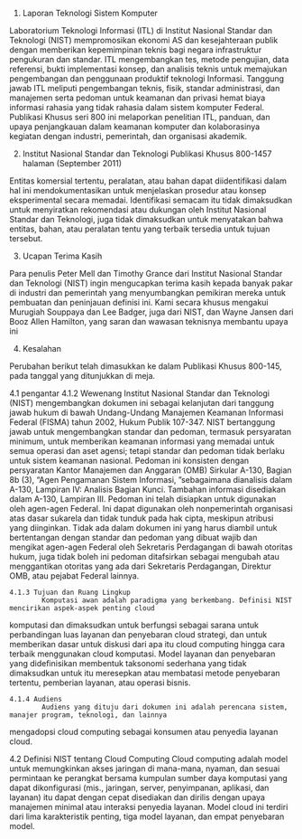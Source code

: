 1. Laporan Teknologi Sistem Komputer

Laboratorium Teknologi Informasi (ITL) di Institut Nasional Standar dan Teknologi
(NIST) mempromosikan ekonomi AS dan kesejahteraan publik dengan memberikan kepemimpinan teknis bagi negara
infrastruktur pengukuran dan standar. ITL mengembangkan tes, metode pengujian, data referensi, bukti
implementasi konsep, dan analisis teknis untuk memajukan pengembangan dan penggunaan produktif
teknologi Informasi. Tanggung jawab ITL meliputi pengembangan teknis, fisik,
standar administrasi, dan manajemen serta pedoman untuk keamanan dan privasi hemat biaya
informasi rahasia yang tidak rahasia dalam sistem komputer Federal. Publikasi Khusus seri 800 ini
melaporkan penelitian ITL, panduan, dan upaya penjangkauan dalam keamanan komputer dan kolaborasinya
kegiatan dengan industri, pemerintah, dan organisasi akademik.

                   
2. Institut Nasional Standar dan Teknologi Publikasi Khusus 800-1457 halaman (September 2011)


Entitas komersial tertentu, peralatan, atau bahan dapat diidentifikasi dalam hal ini
mendokumentasikan untuk menjelaskan prosedur atau konsep eksperimental secara memadai.
Identifikasi semacam itu tidak dimaksudkan untuk menyiratkan rekomendasi atau dukungan oleh
Institut Nasional Standar dan Teknologi, juga tidak dimaksudkan untuk menyatakan bahwa
entitas, bahan, atau peralatan tentu yang terbaik tersedia untuk tujuan tersebut.

3. Ucapan Terima Kasih


Para penulis Peter Mell dan Timothy Grance dari Institut Nasional Standar dan Teknologi
(NIST) ingin mengucapkan terima kasih kepada banyak pakar di industri dan pemerintah yang menyumbangkan pemikiran mereka
untuk pembuatan dan peninjauan definisi ini. Kami secara khusus mengakui Murugiah Souppaya dan Lee
Badger, juga dari NIST, dan Wayne Jansen dari Booz Allen Hamilton, yang saran dan wawasan teknisnya
membantu upaya ini

4. Kesalahan

Perubahan berikut telah dimasukkan ke dalam Publikasi Khusus 800-145, pada tanggal yang ditunjukkan
di meja.

4.1 pengantar
    4.1.2 Wewenang
            Institut Nasional Standar dan Teknologi (NIST) mengembangkan dokumen ini sebagai kelanjutan dari
tanggung jawab hukum di bawah Undang-Undang Manajemen Keamanan Informasi Federal (FISMA) tahun 2002,
Hukum Publik 107-347.
NIST bertanggung jawab untuk mengembangkan standar dan pedoman, termasuk persyaratan minimum, untuk
memberikan keamanan informasi yang memadai untuk semua operasi dan aset agensi; tetapi standar dan
pedoman tidak berlaku untuk sistem keamanan nasional. Pedoman ini konsisten dengan persyaratan
Kantor Manajemen dan Anggaran (OMB) Sirkular A-130, Bagian 8b (3), “Agen Pengamanan
Sistem Informasi, ”sebagaimana dianalisis dalam A-130, Lampiran IV: Analisis Bagian Kunci. Tambahan
informasi disediakan dalam A-130, Lampiran III.
Pedoman ini telah disiapkan untuk digunakan oleh agen-agen Federal. Ini dapat digunakan oleh nonpemerintah
organisasi atas dasar sukarela dan tidak tunduk pada hak cipta, meskipun atribusi yang diinginkan.
Tidak ada dalam dokumen ini yang harus diambil untuk bertentangan dengan standar dan pedoman yang dibuat wajib dan
mengikat agen-agen Federal oleh Sekretaris Perdagangan di bawah otoritas hukum, juga tidak boleh ini
pedoman ditafsirkan sebagai mengubah atau menggantikan otoritas yang ada dari Sekretaris Perdagangan,
Direktur OMB, atau pejabat Federal lainnya.

    4.1.3 Tujuan dan Ruang Lingkup
            Komputasi awan adalah paradigma yang berkembang. Definisi NIST mencirikan aspek-aspek penting cloud
komputasi dan dimaksudkan untuk berfungsi sebagai sarana untuk perbandingan luas layanan dan penyebaran cloud
strategi, dan untuk memberikan dasar untuk diskusi dari apa itu cloud computing hingga cara terbaik menggunakan cloud
komputasi. Model layanan dan penyebaran yang didefinisikan membentuk taksonomi sederhana yang tidak dimaksudkan untuk itu
meresepkan atau membatasi metode penyebaran tertentu, pemberian layanan, atau operasi bisnis.


    4.1.4 Audiens
            Audiens yang dituju dari dokumen ini adalah perencana sistem, manajer program, teknologi, dan lainnya
mengadopsi cloud computing sebagai konsumen atau penyedia layanan cloud.


4.2 Definisi NIST tentang Cloud Computing
    Cloud computing adalah model untuk memungkinkan akses jaringan di mana-mana, nyaman, dan sesuai permintaan ke perangkat bersama
kumpulan sumber daya komputasi yang dapat dikonfigurasi (mis., jaringan, server, penyimpanan, aplikasi, dan layanan) itu
dapat dengan cepat disediakan dan dirilis dengan upaya manajemen minimal atau interaksi penyedia layanan.
Model cloud ini terdiri dari lima karakteristik penting, tiga model layanan, dan empat penyebaran
model.
